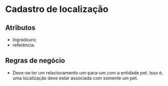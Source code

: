 # Cadastro de localização

## Atributos
* logradouro;
* referência.

## Regras de negócio 
* Deve-se ter um relacionamento um-para-um com a entidade pet. Isso é, uma localização deve estar associada com somente um pet.
